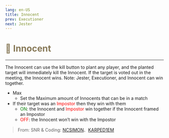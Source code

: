 ```yaml
---
lang: en-US
title: Innocent
prev: Executioner
next: Jester
---
```


# <font color="#887a59">👼 <b>Innocent</b></font> <Badge text="Evil" type="tip" vertical="middle"/>
---

The Innocent can use the kill button to plant any player, and the planted target will immediately kill the Innocent. If the target is voted out in the meeting, the Innocent wins. Note: Jester, Executioner, and Innocent can win together.
* Max
  * Set the Maximum amount of Innocents that can be in a match
* If their target was an <font color=red>Impostor</font> then they win with them
  * <font color=green>ON</font>: the Innocent and <font color=red>Impostor</font> win together if the Innocent framed an Impostor
  * <font color=red>OFF</font>: the Innocent won’t win with the Impostor


> From: SNR & Coding: [NCSIMON](https://github.com/NCSIMON)、[KARPED1EM](https://github.com/KARPED1EM)